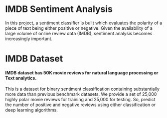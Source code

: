 # IMDB Sentiment Analysis
In this project, a sentiment classifier is built which evaluates the polarity of a piece of text being either positive or negative. Given the availability of a large volume of online review data (IMDB), sentiment analysis becomes increasingly important. 


# IMDB Dataset

#### IMDB dataset has 50K movie reviews for natural language processing or Text analytics.
This is a dataset for binary sentiment classification containing substantially more data than previous benchmark datasets. We provide a set of 25,000 highly polar movie reviews for training and 25,000 for testing. So, predict the number of positive and negative reviews using either classification or deep learning algorithms.
